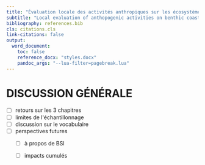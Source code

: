 ```yaml
---
title: "Évaluation locale des activités anthropiques sur les écosystèmes benthiques côtiers : caractérisation des liens entre communautés et exposition aux activités et évaluation d'indicateurs de santé environnementale"
subtitle: "Local evaluation of anthopogenic activities on benthic coastal ecosystems: caracterization of the relationships between communities and exposition to activities and evaluation of environmental status indicators"
bibliography: references.bib
cls: citations.cls
link-citations: false
output:
  word_document:
    toc: false
    reference_docx: "styles.docx"
    pandoc_args: "--lua-filter=pagebreak.lua"
---
```


# DISCUSSION GÉNÉRALE

- [ ] retours sur les 3 chapitres
- [ ] limites de l'échantillonnage
- [ ] discussion sur le vocabulaire
- [ ] perspectives futures
  - [ ] à propos de BSI
  - [ ] impacts cumulés



<!--
setwd("/Users/eldre/Library/Mobile Documents/com~apple~CloudDocs/Rédaction/Thesis PhD/Versions/1.0")
rmarkdown::render("3_discussion.md", "word_document")
-->
